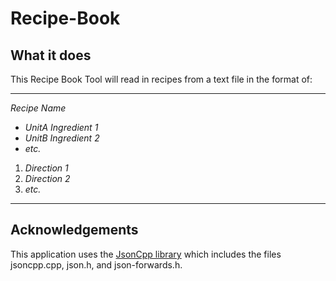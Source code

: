 # Recipe-Book
## What it does

This Recipe Book Tool will read in recipes from a text file in the format of:

***
_Recipe Name_

- _UnitA Ingredient 1_
- _UnitB Ingredient 2_
- _etc._



1. _Direction 1_
2. _Direction 2_
3. _etc._
***

## Acknowledgements

This application uses the [JsonCpp library](https://github.com/open-source-parsers/jsoncpp) which includes the files jsoncpp.cpp, json.h, and json-forwards.h. 
